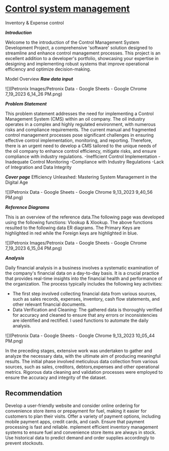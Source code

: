 # [Control system management]( https://edutmp.github.io/Management-_system1/)

Inventory &amp; Expense control

***Introduction***

Welcome to the introduction of the Control Management System Development Project, a comprehensive 'software' solution designed to streamline and enhance control management processes. This project is an excellent addition to a developer's portfolio, showcasing your expertise in designing and implementing robust systems that improve operational efficiency and optimize decision-making.

 Model Overview 
***Raw data input***

![](Petronix Images/Petronix Data - Google Sheets - Google Chrome 7_19_2023 6_14_26 PM.png)

***Problem Statement***

This problem statement addresses the need for implementing a Control Management System (CMS) within an oil company. The oil industry operates in a complex and highly regulated environment, with numerous risks and compliance requirements. The current manual and fragmented control management processes pose significant challenges in ensuring effective control implementation, monitoring, and reporting. Therefore, there is an urgent need to develop a CMS tailored to the unique needs of the oil company to enhance control efficiency, mitigate risks, and ensure compliance with industry regulations.
-Inefficient Control Implementation
-Inadequate Control Monitoring
-Compliance with Industry Regulations
-Lack of Integration and Data Integrity


***Cover page***
Efficiency Unleashed: Mastering System Management in the Digital Age

![](Petronix Data - Google Sheets - Google Chrome 9_13_2023 9_40_56 PM.png)

***Reference Diagrams***

This is an overview of the reference data.The following page was developed using the following functions: Vlookup & Xlookup. 
The above functions resulted to the following data ER diagrams. The Primary Keys are highlighted in red while the Foreign keys are highlighted in blue.

![](Petronix Images/Petronix Data - Google Sheets - Google Chrome 7_19_2023 6_15_04 PM.png)

***Analysis***

Daily financial analysis in a business involves a systematic examination of the company's financial data on a day-to-day basis. It is a crucial practice that provides real-time insights into the financial health and performance of the organization. The process typically includes the following key activities:
- The first step involved collecting financial data from various sources, such as sales records, expenses, inventory, cash flow statements, and other relevant financial documents.
- Data Verification and Cleaning: The gathered data is thoroughly verified for accuracy and cleaned to ensure that any errors or inconsistencies are identified and rectified.
I used functions to automate the daily analysis.

![](Petronix Data - Google Sheets - Google Chrome 9_13_2023 10_05_44 PM.png)

In the preceding stages, extensive work was undertaken to gather and analyze the necessary data, with the ultimate aim of producing meaningful results. The initial phase involved meticulous data collection from various sources, such as sales, creditors, debtors,expenses and other operational metrics. Rigorous data cleaning and validation processes were employed to ensure the accuracy and integrity of the dataset.

## Recommendation

Develop a user-friendly website and consider online ordering for convenience store items or prepayment for fuel, making it easier for customers to plan their visits.
Offer a variety of payment options, including mobile payment apps, credit cards, and cash. Ensure that payment processing is fast and reliable.
mplement efficient inventory management systems to ensure fuel and convenience store items are always in stock. Use historical data to predict demand and order supplies accordingly to prevent stockouts.
